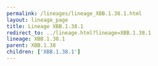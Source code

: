 ```yaml
---
permalink: /lineages/lineage_XBB.1.38.1.html
layout: lineage_page
title: Lineage XBB.1.38.1
redirect_to: ../lineage.html?lineage=XBB.1.38.1
lineage: XBB.1.38.1
parent: XBB.1.38
children: ['XBB.1.38.1']
---
```

